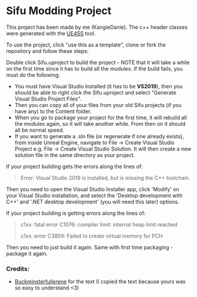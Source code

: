 # Sifu Modding Project

This project has been made by me (KangieDanie). The c++ header classes were generated with the [UE4SS](https://github.com/UE4SS-RE/RE-UE4SS) tool.

To use the project, click "use this as a template", clone or fork the repository and follow these steps:

Double click Sifu.uproject to build the project - NOTE that it will take a while on the first time since it has to build all the modules. If the build fails, you must do the following:
- You must have Visual Studio installed (it has to be **VS2019**), then you should be able to right click the Sifu.uproject and select "Generate Visual Studio Project Files".
- Then you can copy all of your files from your old Sifu projects (if you have any) to the Content folder.
- When you go to package your project for the first time, it will rebuild all the modules again, so it will take another while. From then on it should all be normal speed.
- If you want to generate a .sln file (or regenerate if one already exists), from inside Unreal Engine, navigate to File -> Create Visual Studio Project e.g. File -> Create Visual Studio Solution. It will then create a new solution file in the same directory as your project.

If your project building gets the errors along the lines of:

> Error: Visual Studio 2019 is installed, but is missing the C++ toolchain.

Then you need to open the Visual Studio Installer app, click 'Modify' on your Visual Studio installation, and select the 'Desktop development with C++' and '.NET desktop development' (you will need this later) options.

If your project building is getting errors along the lines of:

> c1xx: fatal error C1076: compiler limit: internal heap limit reached
> 
> c1xx: error C3859: Failed to create virtual memory for PCH

Then you need to just build it again. Same with first time packaging - package it again.

### Credits: 
- [Buckminsterfullerene]("https://github.com/Buckminsterfullerene02") for the text (I copied the text because yours was so easy to understand <3)
